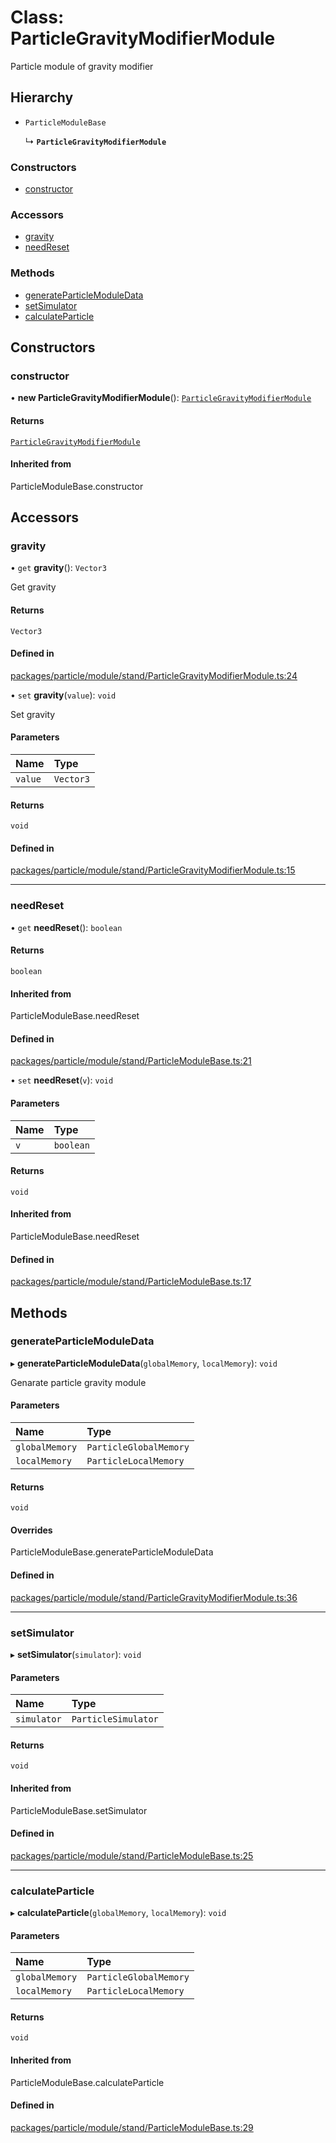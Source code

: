 # Class: ParticleGravityModifierModule

Particle module of gravity modifier

## Hierarchy

- `ParticleModuleBase`

  ↳ **`ParticleGravityModifierModule`**

### Constructors

- [constructor](ParticleGravityModifierModule.md#constructor)

### Accessors

- [gravity](ParticleGravityModifierModule.md#gravity)
- [needReset](ParticleGravityModifierModule.md#needreset)

### Methods

- [generateParticleModuleData](ParticleGravityModifierModule.md#generateparticlemoduledata)
- [setSimulator](ParticleGravityModifierModule.md#setsimulator)
- [calculateParticle](ParticleGravityModifierModule.md#calculateparticle)

## Constructors

### constructor

• **new ParticleGravityModifierModule**(): [`ParticleGravityModifierModule`](ParticleGravityModifierModule.md)

#### Returns

[`ParticleGravityModifierModule`](ParticleGravityModifierModule.md)

#### Inherited from

ParticleModuleBase.constructor

## Accessors

### gravity

• `get` **gravity**(): `Vector3`

Get gravity

#### Returns

`Vector3`

#### Defined in

[packages/particle/module/stand/ParticleGravityModifierModule.ts:24](https://github.com/Orillusion/orillusion/blob/main/packages/particle/module/stand/ParticleGravityModifierModule.ts#L24)

• `set` **gravity**(`value`): `void`

Set gravity

#### Parameters

| Name | Type |
| :------ | :------ |
| `value` | `Vector3` |

#### Returns

`void`

#### Defined in

[packages/particle/module/stand/ParticleGravityModifierModule.ts:15](https://github.com/Orillusion/orillusion/blob/main/packages/particle/module/stand/ParticleGravityModifierModule.ts#L15)

___

### needReset

• `get` **needReset**(): `boolean`

#### Returns

`boolean`

#### Inherited from

ParticleModuleBase.needReset

#### Defined in

[packages/particle/module/stand/ParticleModuleBase.ts:21](https://github.com/Orillusion/orillusion/blob/main/packages/particle/module/stand/ParticleModuleBase.ts#L21)

• `set` **needReset**(`v`): `void`

#### Parameters

| Name | Type |
| :------ | :------ |
| `v` | `boolean` |

#### Returns

`void`

#### Inherited from

ParticleModuleBase.needReset

#### Defined in

[packages/particle/module/stand/ParticleModuleBase.ts:17](https://github.com/Orillusion/orillusion/blob/main/packages/particle/module/stand/ParticleModuleBase.ts#L17)

## Methods

### generateParticleModuleData

▸ **generateParticleModuleData**(`globalMemory`, `localMemory`): `void`

Genarate particle gravity module

#### Parameters

| Name | Type |
| :------ | :------ |
| `globalMemory` | `ParticleGlobalMemory` |
| `localMemory` | `ParticleLocalMemory` |

#### Returns

`void`

#### Overrides

ParticleModuleBase.generateParticleModuleData

#### Defined in

[packages/particle/module/stand/ParticleGravityModifierModule.ts:36](https://github.com/Orillusion/orillusion/blob/main/packages/particle/module/stand/ParticleGravityModifierModule.ts#L36)

___

### setSimulator

▸ **setSimulator**(`simulator`): `void`

#### Parameters

| Name | Type |
| :------ | :------ |
| `simulator` | `ParticleSimulator` |

#### Returns

`void`

#### Inherited from

ParticleModuleBase.setSimulator

#### Defined in

[packages/particle/module/stand/ParticleModuleBase.ts:25](https://github.com/Orillusion/orillusion/blob/main/packages/particle/module/stand/ParticleModuleBase.ts#L25)

___

### calculateParticle

▸ **calculateParticle**(`globalMemory`, `localMemory`): `void`

#### Parameters

| Name | Type |
| :------ | :------ |
| `globalMemory` | `ParticleGlobalMemory` |
| `localMemory` | `ParticleLocalMemory` |

#### Returns

`void`

#### Inherited from

ParticleModuleBase.calculateParticle

#### Defined in

[packages/particle/module/stand/ParticleModuleBase.ts:29](https://github.com/Orillusion/orillusion/blob/main/packages/particle/module/stand/ParticleModuleBase.ts#L29)
